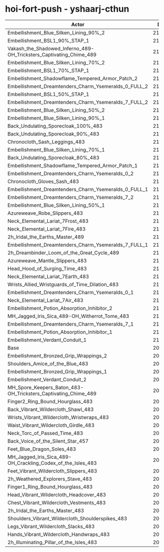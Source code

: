 # hoi-fort-push - yshaarj-cthun
| Actor | DPS | Increase |
|---|:---:|:---:|
|Embellishment_Blue_Silken_Lining_90%_2|216048|2.89%|
|Embellishment_BSL1_90%_STAP_1|215215|2.49%|
|Vakash_the_Shadowed_Inferno_489-OH_Tricksters_Captivating_Chime_489|214702|2.25%|
|Embellishment_Blue_Silken_Lining_70%_2|214491|2.14%|
|Embellishment_BSL1_70%_STAP_1|214426|2.11%|
|Embellishment_Shadowflame_Tempered_Armor_Patch_2|214299|2.05%|
|Embellishment_Dreamtenders_Charm_Ysemeralds_0_FULL_2|214099|1.96%|
|Embellishment_BSL1_50%_STAP_1|213611|1.73%|
|Embellishment_Dreamtenders_Charm_Ysemeralds_7_FULL_2|213276|1.57%|
|Embellishment_Blue_Silken_Lining_50%_2|213100|1.48%|
|Embellishment_Blue_Silken_Lining_90%_1|212709|1.30%|
|Back_Undulating_Sporecloak_100%_483|212520|1.21%|
|Back_Undulating_Sporecloak_90%_483|212350|1.13%|
|Chronocloth_Sash_Leggings_483|212044|0.98%|
|Embellishment_Blue_Silken_Lining_70%_1|211991|0.95%|
|Back_Undulating_Sporecloak_80%_483|211965|0.94%|
|Embellishment_Shadowflame_Tempered_Armor_Patch_1|211923|0.92%|
|Embellishment_Dreamtenders_Charm_Ysemeralds_0_2|211915|0.92%|
|Chronocloth_Gloves_Sash_483|211713|0.82%|
|Embellishment_Dreamtenders_Charm_Ysemeralds_0_FULL_1|211679|0.81%|
|Embellishment_Dreamtenders_Charm_Ysemeralds_7_2|211596|0.77%|
|Embellishment_Blue_Silken_Lining_50%_1|211348|0.65%|
|Azureweave_Robe_Slippers_483|211298|0.62%|
|Neck_Elemental_Lariat_7Frost_483|211061|0.51%|
|Neck_Elemental_Lariat_7Fire_483|211042|0.50%|
|2h_Iridal_the_Earths_Master_489|210975|0.47%|
|Embellishment_Dreamtenders_Charm_Ysemeralds_7_FULL_1|210954|0.46%|
|2h_Dreambinder_Loom_of_the_Great_Cycle_489|210930|0.45%|
|Azureweave_Mantle_Slippers_483|210903|0.44%|
|Head_Hood_of_Surging_Time_483|210790|0.38%|
|Neck_Elemental_Lariat_7Earth_483|210748|0.36%|
|Wrists_Allied_Wristguards_of_Time_Dilation_483|210688|0.33%|
|Embellishment_Dreamtenders_Charm_Ysemeralds_0_1|210672|0.33%|
|Neck_Elemental_Lariat_7Air_483|210644|0.31%|
|Embellishment_Potion_Absorption_Inhibitor_2|210467|0.23%|
|MH_Jagged_Iris_Sica_489-OH_Witherrot_Tome_483|210447|0.22%|
|Embellishment_Dreamtenders_Charm_Ysemeralds_7_1|210173|0.09%|
|Embellishment_Potion_Absorption_Inhibitor_1|210122|0.06%|
|Embellishment_Verdant_Conduit_1|210058|0.03%|
|Base|209987|0.00%|
|Embellishment_Bronzed_Grip_Wrappings_2|209981|0.00%|
|Shoulders_Amice_of_the_Blue_483|209932|-0.03%|
|Embellishment_Bronzed_Grip_Wrappings_1|209923|-0.03%|
|Embellishment_Verdant_Conduit_2|209898|-0.04%|
|MH_Spore_Keepers_Baton_483-OH_Tricksters_Captivating_Chime_489|209817|-0.08%|
|Finger2_Ring_Bound_Hourglass_483|209767|-0.10%|
|Back_Vibrant_Wildercloth_Shawl_483|209589|-0.19%|
|Wrists_Vibrant_Wildercloth_Wristwraps_483|209581|-0.19%|
|Waist_Vibrant_Wildercloth_Girdle_483|209552|-0.21%|
|Neck_Torc_of_Passed_Time_483|209439|-0.26%|
|Back_Voice_of_the_Silent_Star_457|209429|-0.27%|
|Feet_Blue_Dragon_Soles_483|209339|-0.31%|
|MH_Jagged_Iris_Sica_489-OH_Crackling_Codex_of_the_Isles_483|209232|-0.36%|
|Feet_Vibrant_Wildercloth_Slippers_483|209213|-0.37%|
|2h_Weathered_Explorers_Stave_483|209187|-0.38%|
|Finger1_Ring_Bound_Hourglass_483|209163|-0.39%|
|Head_Vibrant_Wildercloth_Headcover_483|209109|-0.42%|
|Chest_Vibrant_Wildercloth_Vestments_483|209069|-0.44%|
|2h_Iridal_the_Earths_Master_483|209009|-0.47%|
|Shoulders_Vibrant_Wildercloth_Shoulderspikes_483|208915|-0.51%|
|Legs_Vibrant_Wildercloth_Slacks_483|208801|-0.56%|
|Hands_Vibrant_Wildercloth_Handwraps_483|208672|-0.63%|
|2h_Illuminating_Pillar_of_the_Isles_483|208089|-0.90%|

